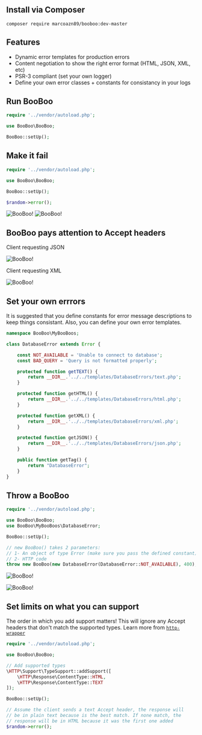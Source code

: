 Install via Composer
---------------------
	composer require marcoazn89/booboo:dev-master

Features
---------------------
* Dynamic error templates for production errors
* Content negotiation to show the right error format (HTML, JSON, XML, etc)
* PSR-3 compliant (set your own logger)
* Define your own error classes + constants for consistancy in your logs

Run BooBoo
------------------------------

```php
require '../vendor/autoload.php';

use BooBoo\BooBoo;

BooBoo::setUp();
```

Make it fail
------------------------------

```php
require '../vendor/autoload.php';

use BooBoo\BooBoo;

BooBoo::setUp();

$random->error();

```

![BooBoo!](http://i.imgur.com/OGIQDiP.png?1)
![BooBoo!](http://i.imgur.com/TXboLaP.png)

BooBoo pays attention to Accept headers
----------------------------------------
Client requesting JSON

![BooBoo!](http://i.imgur.com/21kRZLp.png)

Client requesting XML

![BooBoo!](http://i.imgur.com/yc0qwKp.png)

Set your own errrors
-----------------------------
It is suggested that you define constants for error message descriptions
to keep things consistant. Also, you can define your own error templates.
```php
namespace BooBoo\MyBooBoos;

class DatabaseError extends Error {

	const NOT_AVAILABLE = 'Unable to connect to database';
	const BAD_QUERY = 'Query is not formatted properly';

	protected function getTEXT() {
		return __DIR__.'../../templates/DatabaseErrors/text.php';
	}

	protected function getHTML() {
		return __DIR__.'../../templates/DatabaseErrors/html.php';
	}

	protected function getXML() {
		return __DIR__.'../../templates/DatabaseErrors/xml.php';
	}

	protected function getJSON() {
		return __DIR__.'../../templates/DatabaseErrors/json.php';
	}

	public function getTag() {
		return "DatabaseError";
	}
}

```

Throw a BooBoo
---------------
```php
require '../vendor/autoload.php';

use BooBoo\BooBoo;
use BooBoo\MyBooBoos\DatabaseError;

BooBoo::setUp();

// new BooBoo() takes 2 parameters:
// 1- An object of type Error (make sure you pass the defined constant)
// 2- HTTP code
throw new BooBoo(new DatabaseError(DatabaseError::NOT_AVAILABLE), 400);
```
![BooBoo!](http://i.imgur.com/ZC9R9kM.png)

![BooBoo!](http://i.imgur.com/aIXL6Gr.png)

Set limits on what you can support
-----------------------------------
The order in which you add support matters! This will ignore any Accept
headers that don't match the supported types. Learn more from [`http-wrapper`](https://github.com/marcoazn89/http-wrapper/tree/dev)
```php
require '../vendor/autoload.php';

use BooBoo\BooBoo;

// Add supported types
\HTTP\Support\TypeSupport::addSupport([
	\HTTP\Response\ContentType::HTML,
	\HTTP\Response\ContentType::TEXT
]);

BooBoo::setUp();

// Assume the client sends a text Accept header, the response will
// be in plain text because is the best match. If none match, the
// response will be in HTML because it was the first one added
$random->error();
```